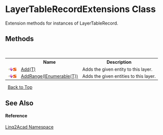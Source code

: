 # LayerTableRecordExtensions Class
 

Extension methods for instances of LayerTableRecord.


## Methods
&nbsp;<table><tr><th></th><th>Name</th><th>Description</th></tr><tr><td>![Public method](media/pubmethod.gif "Public method")![Static member](media/static.gif "Static member")</td><td><a href="M_Linq2Acad_LayerTableRecordExtensions_Add.md">Add(T)</a></td><td>
Adds the given entity to this layer.</td></tr><tr><td>![Public method](media/pubmethod.gif "Public method")![Static member](media/static.gif "Static member")</td><td><a href="M_Linq2Acad_LayerTableRecordExtensions_AddRange.md">AddRange(IEnumerable(T))</a></td><td>
Adds the given entities to this layer.</td></tr></table>&nbsp;
<a href="#layertablerecordextensions-class">Back to Top</a>

## See Also


#### Reference
<a href="N_Linq2Acad.md">Linq2Acad Namespace</a><br />
